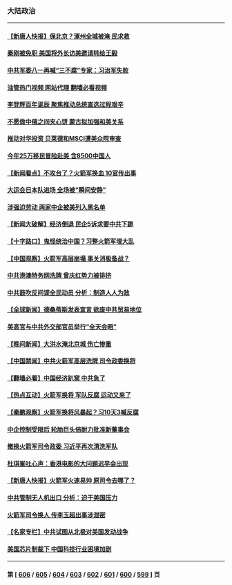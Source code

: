 ### 大陆政治
---
#### [【新唐人快报】保北京？涿州全城被淹 民求救](../../pages/ncid277/n14046016.md?08020845) 
#### [秦刚被免职 美国将外长访美邀请转给王毅](../../pages/ncid277/n14046092.md?08020845) 
#### [中共军委八一再喊“三不腐”专家：习治军失败](../../pages/ncid277/n14046022.md?08020845) 
#### [油管热门视频 网站代理 翻墙必看视频](http://138.2.39.72:81/youtube.html?epic-marker?08020845)
#### [李登辉百年诞辰 聚焦推动总统直选过程艰辛](../../pages/ncid277/n14044829.md?08020845) 
#### [不愿做中俄之间夹心饼 蒙古拟加强和美关系](../../pages/ncid277/n14046041.md?08020845) 
#### [推动对华投资 贝莱德和MSCI遭美众院审查](../../pages/ncid277/n14046038.md?08020845) 
#### [今年25万移民冒险赴美 含8500中国人](../../pages/ncid277/n14045955.md?08020845) 
#### [【新闻看点】不攻台了？火箭军换血 10官传出事](../../pages/ncid277/n14045960.md?08020845) 
#### [大运会日本队进场 全场被“瞬间安静”](../../pages/ncid277/n14045289.md?08020845) 
#### [涉强迫劳动 两家中企被美列入黑名单](../../pages/ncid277/n14045950.md?08020845) 
#### [【新闻大破解】经济倒退 民企5诉求要中共下跪](../../pages/ncid277/n14045587.md?08020845) 
#### [【十字路口】鬼怪统治中国？习整火箭军埋大乱](../../pages/ncid277/n14045905.md?08020845) 
#### [【中国观察】火箭军高层崩塌 事关消极备战？](../../pages/ncid277/n14045717.md?08020845) 
#### [中共港澳特务网洗牌 曾庆红势力被排挤](../../pages/ncid277/n14045553.md?08020845) 
#### [中共鼓吹反间谍全民动员 分析：制造人人为敌](../../pages/ncid277/n14045832.md?08020845) 
#### [【全球新闻】德桑蒂斯发表宣言 欲废中共贸易地位](../../pages/ncid277/n14045755.md?08020845) 
#### [美高官与中共外交部官员举行“全天会晤”](../../pages/ncid277/n14045765.md?08020845) 
#### [【晚间新闻】大洪水淹北京城 伤亡惨重](../../pages/ncid277/n14045754.md?08020845) 
#### [【中国禁闻】中共火箭军高层洗牌 司令政委换将](../../pages/ncid277/n14045353.md?08020845) 
#### [【翻墙必看】中国经济趴窝 中共急了](../../pages/ncid277/n14045502.md?08020845) 
#### [【热点互动】火箭军换将 军队反腐 运动又来了](../../pages/ncid277/n14045437.md?08020845) 
#### [【秦鹏观察】火箭军换将风暴起？习10天3喊反腐](../../pages/ncid277/n14045408.md?08020845) 
#### [中企控制受限后 轮胎巨头倍耐力批准新董事会](../../pages/ncid277/n14045416.md?08020845) 
#### [撤换火箭军司令政委 习近平再次清洗军队](../../pages/ncid277/n14045411.md?08020845) 
#### [杜琪峯吐心声：香港电影的大问题迟早会出现](../../pages/ncid277/n14045351.md?08020845) 
#### [【新唐人快报】火箭军火速易帅 原司令去哪了？](../../pages/ncid277/n14045381.md?08020845) 
#### [中共管制无人机出口 分析：迫于美国压力](../../pages/ncid277/n14045323.md?08020845) 
#### [火箭军司令换人 传李玉超出事涉泄密](../../pages/ncid277/n14045346.md?08020845) 
#### [【名家专栏】中共试图从北极对美国发动战争](../../pages/ncid277/n14044849.md?08020845) 
#### [美国芯片制裁下 中国科技行业困境加剧](../../pages/ncid277/n14045306.md?08020845) 

---
#### 第 [ [606](./606.md?08020845) / [605](./605.md?08020845) / [604](./604.md?08020845) / [603](./603.md?08020845) / [602](./602.md?08020845) / [601](./601.md?08020845) / [600](./600.md?08020845) / [599](./599.md?08020845) ] 页
